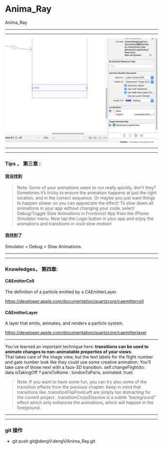 # Anima_Ray
Anima_Ray




<hr>


<hr>



<img src="DescriptionImages/imageOne.png"> </img>

<hr>


<hr>


### Tips ， 第三章 :

#### 我没找到

>  Note: Some of your animations seem to run really quickly, don’t they? Sometimes it’s tricky to ensure the animation happens at just the right location, and in the correct sequence. Or maybe you just want things to happen slower so you can appreciate the effect!
> To slow down all animations in your app without changing your code, select Debug/Toggle Slow Animations in Frontmost App from the iPhone Simulator menu. Now tap the Login button in your app and enjoy the animations and transitions in vivid slow motion!



#### 我找到了

Simulator > Debug > Slow Animations.

<hr>

<hr>



###  Knowledges，  第四章:

#### CAEmitterCell


The definition of a particle emitted by a CAEmitterLayer.

https://developer.apple.com/documentation/quartzcore/caemittercell

#### CAEmitterLayer


A layer that emits, animates, and renders a particle system.

https://developer.apple.com/documentation/quartzcore/caemitterlayer



<hr>





You’ve learned an important technique here:<b> transitions can be used to animate changes to non-animatable properties of your views.</b>
<br>
That takes care of the image view, but the text labels for the flight number and gate number look like they could use some creative animation:
You’ll take care of those next with a faux-3D transition.
self.changeFlight(to: data.isTakingOff ?
parisToRome : londonToParis, animated: true)
<br>





> Note: If you want to have some fun, you can try also some of the transition effects from the previous chapter. Keep in mind that transitions
like .transitionFlipFromLeft are simply too distracting for the current
project. .transitionCrossDissolve is a subtle “background” effect which only enhances the animations, which will happen in the foreground.






<hr>

<hr>


### git 操作

<ul>
<li>
git push git@dengV:dengV/Anima_Ray.git
</li>

</ul>
